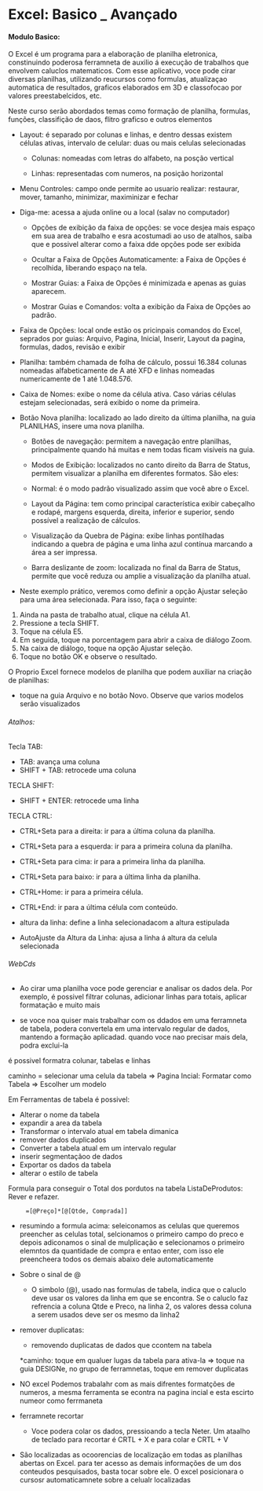 # Excel: Basico _ Avançado

#### Modulo Basico:

O Excel é um programa para a elaboração de planilha eletronica, constinuindo poderosa ferramneta de auxilio á execução de trabalhos que envolvem caluclos matematicos. Com esse aplicativo, voce pode cirar diversas planilhas, utilizando reucursos como formulas, atualizaçao automatica de resultados, graficos elaborados em 3D e classofocao por valores preestabelcidos, etc.

Neste curso serão abordados temas como formação de planilha, formulas, funções, classifição de daos, flitro graficso e outros elementos

* Layout: é separado por colunas e linhas, e dentro dessas existem células ativas, intervalo de celular: duas ou mais celulas selecionadas

  * Colunas: nomeadas com letras do alfabeto, na posção vertical

  * Linhas: representadas com numeros, na posição horizontal

* Menu Controles: campo onde permite ao usuario realizar: restaurar, mover, tamanho, minimizar, maximinizar e fechar

* Diga-me: acessa a ajuda online ou a local (salav no computador)

  * Opções de exibição da faixa de opções: se voce desjea mais espaço em sua area de trabalho e esra acostumadi ao uso de atalhos, saiba que e possivel alterar como a faixa dde opções pode ser exibida

  - Ocultar a Faixa de Opções Automaticamente: a Faixa de Opções é recolhida, liberando espaço na tela.
  
  - Mostrar Guias: a Faixa de Opções é minimizada e apenas as guias aparecem.
  
  - Mostrar Guias e Comandos: volta a exibição da Faixa de Opções ao padrão.

* Faixa de Opções: local onde estão os pricinpais comandos do Excel, seprados por guias: Arquivo, Pagina, Inicial, Inserir, Layout da pagina, formulas, dados, revisão e exibir

 * Planilha: também chamada de folha de cálculo, possui 16.384 colunas nomeadas alfabeticamente de A até XFD e linhas nomeadas numericamente de 1 até 1.048.576.

* Caixa de Nomes: exibe o nome da célula ativa. Caso várias células estejam selecionadas, será exibido o nome da primeira.

* Botão Nova planilha: localizado ao lado direito da última planilha, na guia PLANILHAS, insere uma nova planilha.

  * Botões de navegação: permitem a navegação entre planilhas, principalmente quando há muitas e nem todas ficam visíveis na guia.

   * Modos de Exibição: localizados no canto direito da Barra de Status, permitem visualizar a planilha em diferentes formatos. São eles:

   * Normal: é o modo padrão visualizado assim que você abre o Excel.

   * Layout da Página: tem como principal característica exibir cabeçalho e rodapé, margens esquerda, direita, inferior e superior, sendo possível a realização de cálculos.

   * Visualização da Quebra de Página: exibe linhas pontilhadas indicando a quebra de página e uma linha azul contínua marcando a área a ser impressa.

   * Barra deslizante de zoom: localizada no final da Barra de Status, permite que você reduza ou amplie a visualização da planilha atual.

 * Neste exemplo prático, veremos como definir a opção Ajustar seleção para uma área selecionada. Para isso, faça o seguinte:

 1. Ainda na pasta de trabalho atual, clique na célula A1.
2. Pressione a tecla SHIFT.
3. Toque na célula E5.
4. Em seguida, toque na porcentagem para abrir a caixa de diálogo Zoom.
5. Na caixa de diálogo, toque na opção Ajustar seleção.
6. Toque no botão OK e observe o resultado.


O Proprio Excel fornece modelos de planilha que podem auxiliar na criação de planilhas:

  * toque na guia Arquivo e no botão Novo. Observe que varios modelos serão visualizados


###### Atalhos:

Tecla TAB:

* TAB: avança uma coluna
* SHIFT + TAB: retrocede uma coluna

TECLA SHIFT:

* SHIFT + ENTER: retrocede uma linha

TECLA CTRL:

* CTRL+Seta para a direita: ir para a última coluna da planilha.
* CTRL+Seta para a esquerda: ir para a primeira coluna da planilha.
* CTRL+Seta para cima: ir para a primeira linha da planilha.
* CTRL+Seta para baixo: ir para a última linha da planilha.
* CTRL+Home: ir para a primeira célula.
* CTRL+End: ir para a última célula com conteúdo.

* altura da linha: define a linha selecionadacom a altura estipulada
* AutoAjuste da Altura da Linha: ajusa a linha á altura da celula selecionada


###### WebCds

* Ao cirar uma planilha voce pode gerenciar e analisar os dados dela. Por exemplo, é possivel filtrar colunas, adicionar linhas para totais, aplicar formatação e muito mais

* se voce noa quiser mais trabalhar com os ddados em uma ferramneta de tabela, podera convertela em uma intervalo regular de dados, mantendo a formação aplicadad. quando voce nao precisar mais dela, podra exclui-la

é possivel formatra colunar, tabelas e linhas

caminho = selecionar uma celula da tabela => Pagina Incial: Formatar como Tabela => Escolher um modelo

Em Ferramentas de tabela é possivel:

* Alterar o nome da tabela  
* expandir a area da tabela 
* Transformar o intervalo atual em tabela dimanica  
* remover dados duplicados
* Converter a tabela atual em um intervalo regular  
* inserir segmentaçãoo de dados 
* Exportar os dados da tabela   
* alterar o estilo de tabela

Formula para conseguir o Total dos pordutos na tabela ListaDeProdutos: Rever e refazer.


         =[@Preço]*[@[Qtde, Comprada]]

* resumindo a formula acima: seleiconamos as celulas que queremos preencher as celulas total, selcionamos o primeiro campo do preco e depois adiconamos o  sinal de mulplicação e selecionamos o primeiro elemntos da quantidade de compra e entao enter, com isso ele preencheera todos os demais abaixo dele automaticamente

* Sobre o sinal de @

  * O simbolo (@), usado nas formulas de tabela, indica que o caluclo deve usar os valores da linha em que se encontra. Se o caluclo faz refrencia a coluna Qtde e Preco, na linha 2, os valores dessa coluna a serem usados deve ser os mesmo da linha2 

* remover duplicatas:

  * removendo duplicatas de dados que ccontem na tabela

  *caminho: toque em qualuer lugas da tabela para ativa-la => toque na guia DESIGNe, no grupo de ferramnetas, toque em remover duplicatas

* NO excel Podemos trabalahr com as mais difrentes formatções de numeros, a mesma ferramenta se econtra na pagina incial e esta escirto numeor como ferrmaneta

* ferramnete recortar

  * Voce podera colar os dados, pressioando a tecla Neter. Um ataalho de teclado para recortar é CRTL + X e para colar e CRTL + V

* São localizadas as ocoorencias de localização em todas as planilhas abertas on Excel. para ter acesso as demais informações de um dos conteudos pesquisados, basta tocar sobre ele. O excel posicionara o cursosr automaticamnete sobre a celualr localizadas
